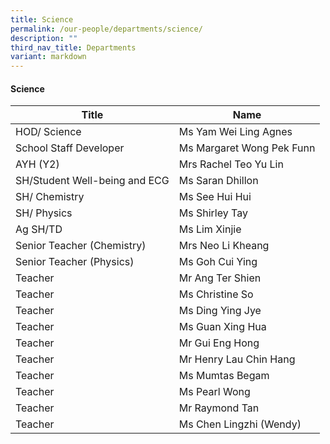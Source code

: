```yaml
---
title: Science
permalink: /our-people/departments/science/
description: ""
third_nav_title: Departments
variant: markdown
---
```

#### Science

| Title | Name |
|---|---|
| HOD/ Science | Ms Yam Wei Ling Agnes |
| School Staff Developer | Ms Margaret Wong Pek Funn  |
| AYH (Y2) | Mrs Rachel Teo Yu Lin |
| SH/Student Well-being and ECG | Ms Saran Dhillon |
| SH/ Chemistry | Ms See Hui Hui |
| SH/ Physics | Ms Shirley Tay |
| Ag SH/TD | Ms Lim Xinjie |
| Senior Teacher (Chemistry) | Mrs Neo Li Kheang |
| Senior Teacher (Physics) | Ms Goh Cui Ying |
| Teacher | Mr Ang Ter Shien |
| Teacher | Ms Christine So  |
| Teacher  | Ms Ding Ying Jye |
| Teacher  | Ms Guan Xing Hua |
| Teacher  | Mr Gui Eng Hong |
| Teacher | Mr Henry Lau Chin Hang |
| Teacher | Ms Mumtas Begam |
| Teacher  | Ms Pearl Wong |
| Teacher | Mr Raymond Tan |
| Teacher  | Ms Chen Lingzhi (Wendy) |